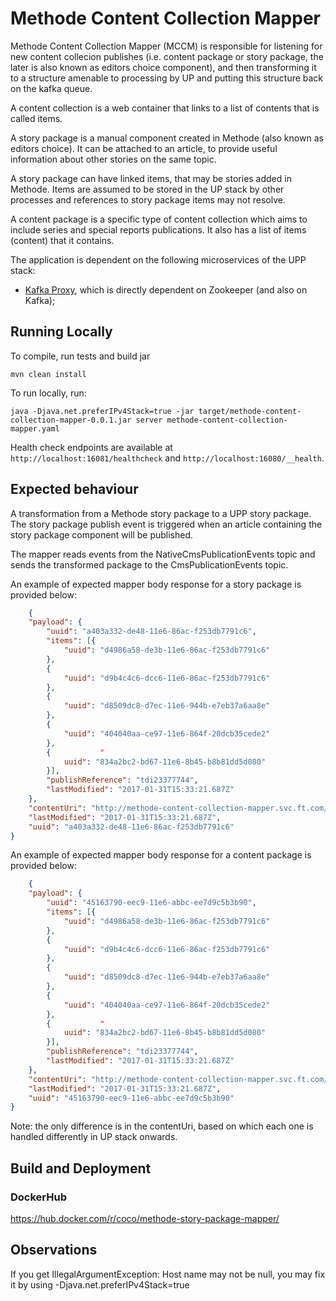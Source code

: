# Methode Content Collection Mapper

Methode Content Collection Mapper (MCCM) is responsible for listening for new content collecion publishes (i.e. content package or story package, the later is also known as editors choice component), and then transforming it to a structure amenable to processing by UP and putting this structure back on the kafka queue.

A content collection is a web container that links to a list of contents that is called items.

A story package is a manual component created in Methode (also known as editors choice). It can be attached to an article, to provide useful information about other stories on the same topic.

A story package can have linked items, that may be stories added in Methode. Items are assumed to be stored in the UP stack by other processes and references to story package items may not resolve.

A content package is a specific type of content collection which aims to include series and special reports publications. It also has a list of items (content) that it contains.

The application is dependent on the following microservices of the UPP stack:

* [Kafka Proxy](https://github.com/Financial-Times/kafka-proxy), which is directly dependent on Zookeeper (and also on Kafka);

## Running Locally
To compile, run tests and build jar

    mvn clean install

To run locally, run:

    java -Djava.net.preferIPv4Stack=true -jar target/methode-content-collection-mapper-0.0.1.jar server methode-content-collection-mapper.yaml
    
Health check endpoints are available at `http://localhost:16081/healthcheck` and `http://localhost:16080/__health`.    

## Expected behaviour 

A transformation from a Methode story package to a UPP story package. The story package publish event is triggered when an article containing the story package component will be published. 

The mapper reads events from the NativeCmsPublicationEvents topic and sends the transformed package to the CmsPublicationEvents topic. 

An example of expected mapper body response for a story package is provided below:
```json 
    {
	"payload": {
		"uuid": "a403a332-de48-11e6-86ac-f253db7791c6",
		"items": [{
			"uuid": "d4986a58-de3b-11e6-86ac-f253db7791c6"
		},
		{
			"uuid": "d9b4c4c6-dcc6-11e6-86ac-f253db7791c6"
		},
		{
			"uuid": "d8509dc8-d7ec-11e6-944b-e7eb37a6aa8e"
		},
		{
			"uuid": "404040aa-ce97-11e6-864f-20dcb35cede2"
		},
		{ 			"
			uuid": "834a2bc2-bd67-11e6-8b45-b8b81dd5d080"
		}],
		"publishReference": "tdi23377744",
		"lastModified": "2017-01-31T15:33:21.687Z"
	},
	"contentUri": "http://methode-content-collection-mapper.svc.ft.com/content-collection/story-package/a403a332-de48-11e6-86ac-f253db7791c6",
	"lastModified": "2017-01-31T15:33:21.687Z",
	"uuid": "a403a332-de48-11e6-86ac-f253db7791c6"
}
```

An example of expected mapper body response for a content package is provided below:
```json
    {
	"payload": {
		"uuid": "45163790-eec9-11e6-abbc-ee7d9c5b3b90",
		"items": [{
			"uuid": "d4986a58-de3b-11e6-86ac-f253db7791c6"
		},
		{
			"uuid": "d9b4c4c6-dcc6-11e6-86ac-f253db7791c6"
		},
		{
			"uuid": "d8509dc8-d7ec-11e6-944b-e7eb37a6aa8e"
		},
		{
			"uuid": "404040aa-ce97-11e6-864f-20dcb35cede2"
		},
		{ 			"
			uuid": "834a2bc2-bd67-11e6-8b45-b8b81dd5d080"
		}],
		"publishReference": "tdi23377744",
		"lastModified": "2017-01-31T15:33:21.687Z"
	},
	"contentUri": "http://methode-content-collection-mapper.svc.ft.com/content-collection/content-package/45163790-eec9-11e6-abbc-ee7d9c5b3b90",
	"lastModified": "2017-01-31T15:33:21.687Z",
	"uuid": "45163790-eec9-11e6-abbc-ee7d9c5b3b90"
}
```
Note: the only difference is in the contentUri, based on which each one is handled differently in UP stack onwards.

## Build and Deployment

### DockerHub

https://hub.docker.com/r/coco/methode-story-package-mapper/

## Observations

If you get IllegalArgumentException: Host name may not be null, you may fix it by using -Djava.net.preferIPv4Stack=true


